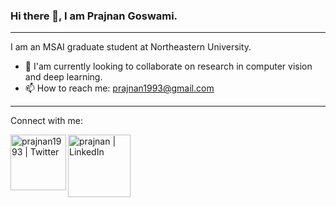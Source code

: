 ### Hi there 👋, I am Prajnan Goswami.
___

I am an MSAI graduate student at Northeastern University.

- 🌱 I'am currently looking to collaborate on research in computer vision and deep learning.
- 📫 How to reach me: prajnan1993@gmail.com 

<!--
**prajnan93/prajnan93** is a ✨ _special_ ✨ repository because its `README.md` (this file) appears on your GitHub profile.

Here are some ideas to get you started:

- 🔭 I’m currently working on ...

- 👯 I’m looking to collaborate on ...
- 🤔 I’m looking for help with ...
- 💬 Ask me about ...
- 📫 How to reach me: ...
- 😄 Pronouns: ...
- ⚡ Fun fact: ...
-->
___

Connect with me: 

[<img align="left" alt="prajnan1993 | Twitter" width="89px" src="https://img.shields.io/badge/Twitter-1DA1F2?style=for-the-badge&logo=twitter&logoColor=white" />][twitter]
[<img align="left" alt="prajnan | LinkedIn" width="100px" src="https://img.shields.io/badge/LinkedIn-0077B5?style=for-the-badge&logo=linkedin&logoColor=white" />][linkedin]


<!-- [website]:--> 
[twitter]: https://twitter.com/prajnan1993
[linkedin]: https://www.linkedin.com/in/prajnan/



